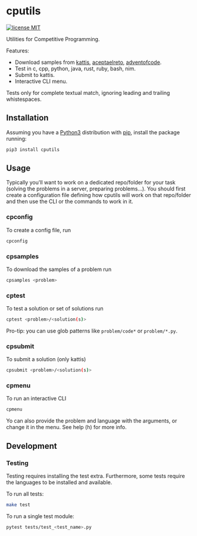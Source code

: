 # cputils

[![license MIT](https://img.shields.io/badge/license-MIT-blue.svg)](LICENSE.txt)

Utilities for Competitive Programming. 

Features:
- Download samples from [kattis](https://open.kattis.com/), [aceptaelreto](https://aceptaelreto.com/), [adventofcode](https://adventofcode.com/).
- Test in c, cpp, python, java, rust, ruby, bash, nim.
- Submit to kattis.
- Interactive CLI menu.

Tests only for complete textual match, ignoring leading and trailing whistespaces. 

## Installation
Assuming you have a [Python3](https://www.python.org/) distribution with [pip](https://pip.pypa.io/en/stable/installing/), install the package running:

```bash
pip3 install cputils
```

## Usage
Typically you'll want to work on a dedicated repo/folder for your task (solving the problems in a server, preparing problems...).
You should first create a configuration file defining how cputils will work on that repo/folder and then use the CLI or the commands to work in it.

### cpconfig
To create a config file, run
```bash
cpconfig
```

### cpsamples
To download the samples of a problem run
```bash
cpsamples <problem>
```

### cptest
To test a solution or set of solutions run
```bash
cptest <problem>/<solution(s)>
```
Pro-tip: you can use glob patterns like ```problem/code*``` or ```problem/*.py```.

### cpsubmit
To submit a solution (only kattis)
```bash
cpsubmit <problem>/<solution(s)>
```

### cpmenu
To run an interactive CLI
```bash
cpmenu
```

Yo can also provide the problem and language with the arguments, or change it in the menu. See help (h) for more info.


## Development
### Testing

Testing requires installing the test extra. Furthermore, some tests require the languages to be installed and available.

To run all tests:
```bash
make test
```

To run a single test module:
```bash
pytest tests/test_<test_name>.py
```